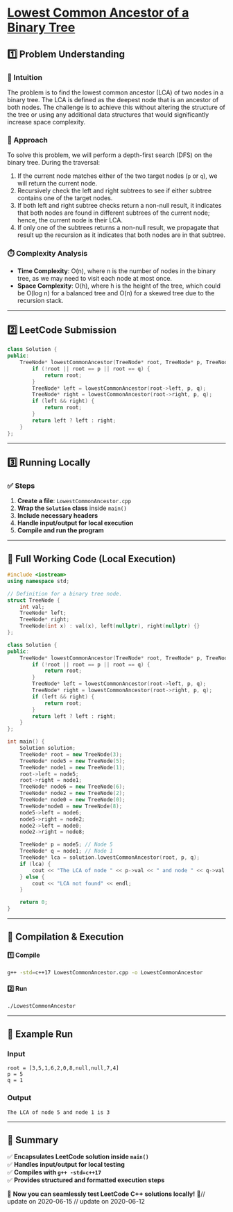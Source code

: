 # **[Lowest Common Ancestor of a Binary Tree](https://leetcode.com/problems/lowest-common-ancestor-of-a-binary-tree/description/)**  

## **1️⃣ Problem Understanding**  
### **📌 Intuition**  
The problem is to find the lowest common ancestor (LCA) of two nodes in a binary tree. The LCA is defined as the deepest node that is an ancestor of both nodes. The challenge is to achieve this without altering the structure of the tree or using any additional data structures that would significantly increase space complexity.

### **🚀 Approach**  
To solve this problem, we will perform a depth-first search (DFS) on the binary tree. During the traversal:
1. If the current node matches either of the two target nodes (`p` or `q`), we will return the current node.
2. Recursively check the left and right subtrees to see if either subtree contains one of the target nodes.
3. If both left and right subtree checks return a non-null result, it indicates that both nodes are found in different subtrees of the current node; hence, the current node is their LCA.
4. If only one of the subtrees returns a non-null result, we propagate that result up the recursion as it indicates that both nodes are in that subtree.

### **⏱️ Complexity Analysis**  
- **Time Complexity**: O(n), where n is the number of nodes in the binary tree, as we may need to visit each node at most once.
- **Space Complexity**: O(h), where h is the height of the tree, which could be O(log n) for a balanced tree and O(n) for a skewed tree due to the recursion stack.

---  

## **2️⃣ LeetCode Submission**  
```cpp
class Solution {
public:
    TreeNode* lowestCommonAncestor(TreeNode* root, TreeNode* p, TreeNode* q) {
        if (!root || root == p || root == q) {
            return root;
        }
        TreeNode* left = lowestCommonAncestor(root->left, p, q);
        TreeNode* right = lowestCommonAncestor(root->right, p, q);
        if (left && right) {
            return root;
        }
        return left ? left : right;
    }
};
```  

---  

## **3️⃣ Running Locally**  
### **✅ Steps**  
1. **Create a file**: `LowestCommonAncestor.cpp`  
2. **Wrap the `Solution` class** inside `main()`  
3. **Include necessary headers**  
4. **Handle input/output for local execution**  
5. **Compile and run the program**  

---  

## **📝 Full Working Code (Local Execution)**  
```cpp
#include <iostream>
using namespace std;

// Definition for a binary tree node.
struct TreeNode {
    int val;
    TreeNode* left;
    TreeNode* right;
    TreeNode(int x) : val(x), left(nullptr), right(nullptr) {}
};

class Solution {
public:
    TreeNode* lowestCommonAncestor(TreeNode* root, TreeNode* p, TreeNode* q) {
        if (!root || root == p || root == q) {
            return root;
        }
        TreeNode* left = lowestCommonAncestor(root->left, p, q);
        TreeNode* right = lowestCommonAncestor(root->right, p, q);
        if (left && right) {
            return root;
        }
        return left ? left : right;
    }
};

int main() {
    Solution solution;
    TreeNode* root = new TreeNode(3);
    TreeNode* node5 = new TreeNode(5);
    TreeNode* node1 = new TreeNode(1);
    root->left = node5;
    root->right = node1;
    TreeNode* node6 = new TreeNode(6);
    TreeNode* node2 = new TreeNode(2);
    TreeNode* node0 = new TreeNode(0);
    TreeNode*node8 = new TreeNode(8);
    node5->left = node6;
    node5->right = node2;
    node2->left = node0;
    node2->right = node8;

    TreeNode* p = node5; // Node 5
    TreeNode* q = node1; // Node 1
    TreeNode* lca = solution.lowestCommonAncestor(root, p, q);
    if (lca) {
        cout << "The LCA of node " << p->val << " and node " << q->val << " is " << lca->val << endl;
    } else {
        cout << "LCA not found" << endl;
    }

    return 0;
}
```  

---  

## **🔧 Compilation & Execution**  
#### **1️⃣ Compile**  
```bash
g++ -std=c++17 LowestCommonAncestor.cpp -o LowestCommonAncestor
```  

#### **2️⃣ Run**  
```bash
./LowestCommonAncestor
```  

---  

## **🎯 Example Run**  
### **Input**  
```
root = [3,5,1,6,2,0,8,null,null,7,4]
p = 5
q = 1
```  
### **Output**  
```
The LCA of node 5 and node 1 is 3
```  

---  

## **📌 Summary**  
✅ **Encapsulates LeetCode solution inside `main()`**  
✅ **Handles input/output for local testing**  
✅ **Compiles with `g++ -std=c++17`**  
✅ **Provides structured and formatted execution steps**  

🚀 **Now you can seamlessly test LeetCode C++ solutions locally!** 🚀// update on 2020-06-15
// update on 2020-06-12

